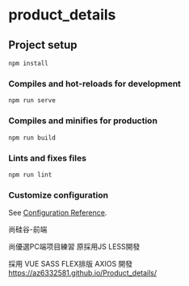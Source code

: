 # product_details

## Project setup
```
npm install
```

### Compiles and hot-reloads for development
```
npm run serve
```

### Compiles and minifies for production
```
npm run build
```

### Lints and fixes files
```
npm run lint
```

### Customize configuration
See [Configuration Reference](https://cli.vuejs.org/config/).

尚硅谷-前端

尚優選PC端项目練習 原採用JS LESS開發

採用 VUE SASS FLEX排版 AXIOS 開發
https://az6332581.github.io/Product_details/

